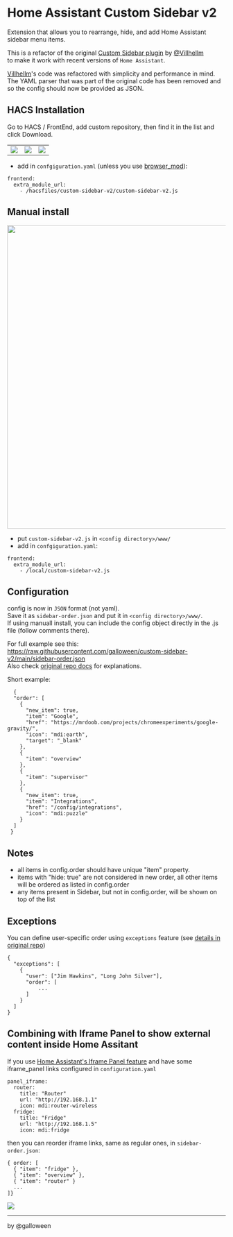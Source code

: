 # Home Assistant Custom Sidebar v2
Extension that allows you to rearrange, hide, and add Home Assistant sidebar menu items.

This is a refactor of the original [Custom Sidebar plugin](https://github.com/Villhellm/custom-sidebar) by [@Villhellm](https://github.com/Villhellm)  <br>
to make it work with recent versions of `Home Assistant`.

[Villhellm](https://github.com/Villhellm)'s code was refactored with simplicity and performance in mind. <br>
The YAML parser that was part of the original code has been removed and so the config should now be provided as JSON.

## HACS Installation
Go to HACS / FrontEnd, add custom repository, then find it in the list and click Download.
<table><tr><td>
<img src="https://user-images.githubusercontent.com/2077754/141781008-96a47c6c-bba0-4f1e-aff5-b8cefb054edb.png">
</td><td>
<img src="https://user-images.githubusercontent.com/2077754/141780946-7fa632a8-6b3b-462c-83de-b110293d0d23.png">
</td><td>
<img src="https://user-images.githubusercontent.com/2077754/141781150-94b5331f-a5dc-4a6e-855b-7685067e588e.png">
</td></tr></table>

- add in `confgiguration.yaml` (unless you use [browser_mod](https://github.com/thomasloven/hass-browser_mod)):
```
frontend:
  extra_module_url:
    - /hacsfiles/custom-sidebar-v2/custom-sidebar-v2.js
```


## Manual install
<img src="https://user-images.githubusercontent.com/2077754/141674738-5ea08dea-a4aa-41d9-a246-feefde17bb45.png" width="700">

- put `custom-sidebar-v2.js` in `<config directory>/www/`
- add in `confgiguration.yaml`:
```
frontend:
  extra_module_url:
    - /local/custom-sidebar-v2.js
```

## Configuration
config is now in `JSON` format (not yaml). <br>
Save it as `sidebar-order.json` and put it in `<config directory>/www/`. <br>
If using manuall install, you can include the config object directly in the .js file (follow comments there).

For full example see this: https://raw.githubusercontent.com/galloween/custom-sidebar-v2/main/sidebar-order.json <br>
Also check [original repo docs](https://github.com/Villhellm/custom-sidebar/blob/master/README.md) for explanations.

Short example:
```
  {
  "order": [
    {
      "new_item": true,
      "item": "Google",
      "href": "https://mrdoob.com/projects/chromeexperiments/google-gravity/",
      "icon": "mdi:earth",
      "target": "_blank"
    },
    {
      "item": "overview"
    },
    {
      "item": "supervisor"
    },
    {
      "new_item": true,
      "item": "Integrations",
      "href": "/config/integrations",
      "icon": "mdi:puzzle"
    }
  ]
 }
```

## Notes
- all items in config.order should have unique "item" property.
- items with "hide: true" are not considered in new order,
  all other items will be ordered as listed in config.order
- any items present in Sidebar, but not in config.order, will be shown on top of the list

## Exceptions
You can define user-specific order using `exceptions` feature (see [details in original repo](https://github.com/Villhellm/custom-sidebar#exceptions))
```
{ 
  "exceptions": [
    {
      "user": ["Jim Hawkins", "Long John Silver"],
      "order": [
          ...
      ]
    }
  ]
}
```

## Combining with Iframe Panel to show external content inside Home Assitant
If you use [Home Assistant's Iframe Panel feature](https://www.home-assistant.io/integrations/panel_iframe/) and have some iframe_panel links configured in `configuration.yaml`
```
panel_iframe:
  router:
    title: "Router"
    url: "http://192.168.1.1"
    icon: mdi:router-wireless
  fridge:
    title: "Fridge"
    url: "http://192.168.1.5"
    icon: mdi:fridge
```
then you can reorder iframe links, same as regular ones, in `sidebar-order.json`:
```
{ order: [
  { "item": "fridge" },
  { "item": "overview" },
  { "item": "router" }
  ... 
]}
```
<img src="https://user-images.githubusercontent.com/2077754/142756355-21c96b37-130c-4af3-8a81-2de97261d1ff.png">

-----------------------
by @galloween
